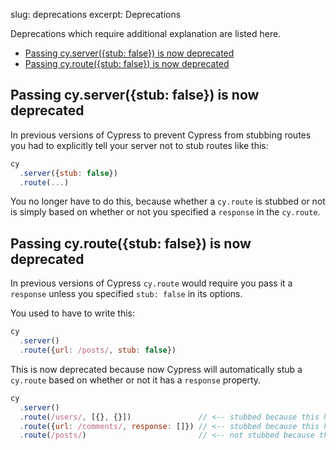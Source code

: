 slug: deprecations
excerpt: Deprecations

Deprecations which require additional explanation are listed here.

- [Passing cy.server({stub: false}) is now deprecated](#passing-cyserverstub-false-is-now-deprecated)
- [Passing cy.route({stub: false}) is now deprecated](#passing-cyroutestub-false-is-now-deprecated)

## Passing cy.server({stub: false}) is now deprecated

In previous versions of Cypress to prevent Cypress from stubbing routes you had to explicitly tell your server not to stub routes like this:

```javascript
cy
  .server({stub: false})
  .route(...)
```

You no longer have to do this, because whether a `cy.route` is stubbed or not is simply based on whether or not you specified a `response` in the `cy.route`.

## Passing cy.route({stub: false}) is now deprecated

In previous versions of Cypress `cy.route` would require you pass it a `response` unless you specified `stub: false` in its options.

You used to have to write this:

```javascript
cy
  .server()
  .route({url: /posts/, stub: false})
```

This is now deprecated because now Cypress will automatically stub a `cy.route` based on whether or not it has a `response` property.

```javascript
cy
  .server()
  .route(/users/, [{}, {}])               // <-- stubbed because this has a response argument
  .route({url: /comments/, response: []}) // <-- stubbed because this has a response property
  .route(/posts/)                         // <-- not stubbed because there is no response argument or property
```
